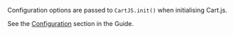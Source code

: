 Configuration options are passed to `CartJS.init()` when initialising Cart.js.

See the [Configuration][] section in the Guide.

[Configuration]: /pages/guide#core-api-configuration
